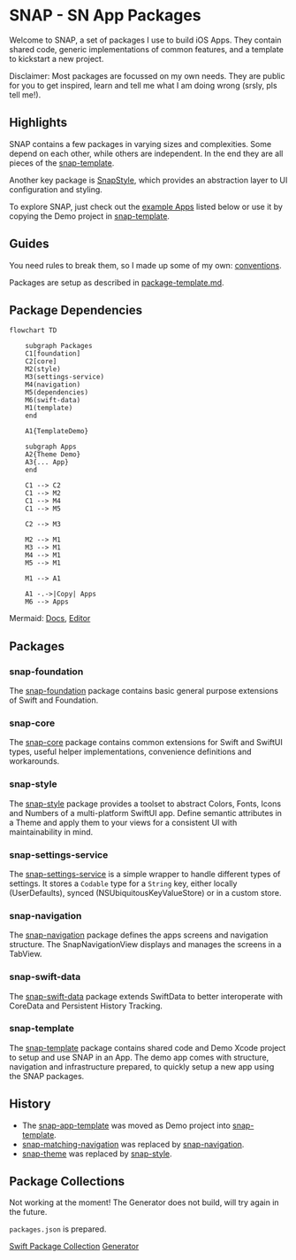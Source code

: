 # SNAP - SN App Packages

Welcome to SNAP, a set of packages I use to build iOS Apps. They contain shared code, generic implementations of common features, and a template to kickstart a new project.

Disclaimer: Most packages are focussed on my own needs. They are public for you to get inspired, learn and tell me what I am doing wrong (srsly, pls tell me!).


## Highlights

SNAP contains a few packages in varying sizes and complexities. Some depend on each other, while others are independent. In the end they are all pieces of the [snap-template](https://github.com/simonnickel/snap-template).

Another key package is [SnapStyle](https://github.com/simonnickel/snap-style), which provides an abstraction layer to UI configuration and styling.

To explore SNAP, just check out the [example Apps](#apps) listed below or use it by copying the Demo project in [snap-template](https://github.com/simonnickel/snap-template).


## Guides

You need rules to break them, so I made up some of my own: [conventions](./conventions.md).

Packages are setup as described in [package-template.md](./package-template.md).


## Package Dependencies

```mermaid
flowchart TD

    subgraph Packages
    C1[foundation]
    C2[core]
    M2(style)
    M3(settings-service)
    M4(navigation)
    M5(dependencies)
    M6(swift-data)
    M1(template)
    end
    
    A1{TemplateDemo}

    subgraph Apps
    A2{Theme Demo}
    A3{... App}
    end

    C1 --> C2
    C1 --> M2
    C1 --> M4
    C1 --> M5

    C2 --> M3

    M2 --> M1
    M3 --> M1
    M4 --> M1
    M5 --> M1

    M1 --> A1

    A1 -.->|Copy| Apps
    M6 --> Apps
```
Mermaid: [Docs](http://mermaid.js.org/intro/), [Editor](https://mermaid.live/)


## Packages

### snap-foundation
The [snap-foundation](https://github.com/simonnickel/snap-foundation) package contains basic general purpose extensions of Swift and Foundation.


### snap-core
The [snap-core](https://github.com/simonnickel/snap-core) package contains common extensions for Swift and SwiftUI types, useful helper implementations, convenience definitions and workarounds.


### snap-style

The [snap-style](https://github.com/simonnickel/snap-style) package provides a toolset to abstract Colors, Fonts, Icons and Numbers of a multi-platform SwiftUI app. Define semantic attributes in a Theme and apply them to your views for a consistent UI with maintainability in mind.


### snap-settings-service

The [snap-settings-service](https://github.com/simonnickel/snap-settings-service) is a simple wrapper to handle different types of settings. It stores a `Codable` type for a `String` key, either locally (UserDefaults), synced (NSUbiquitousKeyValueStore) or in a custom store.


### snap-navigation

The [snap-navigation](https://github.com/simonnickel/snap-navigation) package defines the apps screens and navigation structure. The SnapNavigationView displays and manages the screens in a TabView. 


### snap-swift-data

The [snap-swift-data](https://github.com/simonnickel/snap-swift-data) package extends SwiftData to better interoperate with CoreData and Persistent History Tracking.

### snap-template

The [snap-template](https://github.com/simonnickel/snap-template) package contains shared code and Demo Xcode project to setup and use SNAP in an App. The demo app comes with structure, navigation and infrastructure prepared, to quickly setup a new app using the SNAP packages.


## History

- The [snap-app-template](https://github.com/simonnickel/snap-app-template) was moved as Demo project into [snap-template](https://github.com/simonnickel/snap-template).
- [snap-matching-navigation](https://github.com/simonnickel/snap-matching-navigation) was replaced by [snap-navigation](https://github.com/simonnickel/snap-navigation).
- [snap-theme](https://github.com/simonnickel/snap-theme) was replaced by [snap-style](https://github.com/simonnickel/snap-style).


## Package Collections

Not working at the moment! The Generator does not build, will try again in the future.

`packages.json` is prepared.

[Swift Package Collection](https://www.swift.org/blog/package-collections/)
[Generator](https://github.com/swiftlang/swift-package-collection-generator)